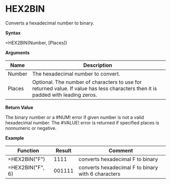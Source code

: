 # HEX2BIN

Converts a hexadecimal number to binary.

**Syntax**

=HEX2BIN(Number, \[Places\])

**Arguments**

| Name   | Description                                                                                                                      |
|--------|----------------------------------------------------------------------------------------------------------------------------------|
| Number | The hexadecimal number to convert.                                                                                               |
| Places | Optional. The number of characters to use for returned value. If value has less characters then it is padded with leading zeros. |

**Return Value**

The binary number or a \#NUM! error if given number is not a valid
hexadecimal number. The \#VALUE! error is returned if specified places
is nonnumeric or negative.

**Example**

| Function         | Result | Comment                                            |
|------------------|--------|----------------------------------------------------|
| =HEX2BIN("F")    | 1111   | converts hexadecimal F to binary                   |
| =HEX2BIN("F", 6) | 001111 | converts hexadecimal F to binary with 6 characters |
